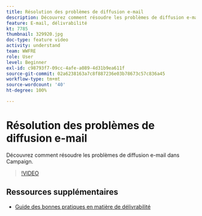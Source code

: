 ```yaml
---
title: Résolution des problèmes de diffusion e-mail
description: Découvrez comment résoudre les problèmes de diffusion e-mail dans Campaign.
feature: E-mail, délivrabilité
kt: 7785
thumbnail: 329920.jpg
doc-type: feature video
activity: understand
team: WWFRE
role: User
level: Beginner
exl-id: c98793f7-09cc-4afe-a089-4d31b9ea611f
source-git-commit: 02a6238163a7c8f887236e03b78673c57c836a45
workflow-type: tm+mt
source-wordcount: '40'
ht-degree: 100%

---
```


# Résolution des problèmes de diffusion e-mail

Découvrez comment résoudre les problèmes de diffusion e-mail dans Campaign.

>[!VIDEO](https://video.tv.adobe.com/v/329920?quality=12)

## Ressources supplémentaires

* [Guide des bonnes pratiques en matière de délivrabilité](https://experienceleague.adobe.com/docs/deliverability-learn/deliverability-best-practice-guide/introduction.html?lang=fr)
